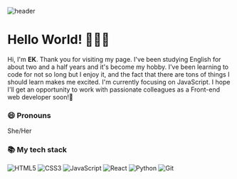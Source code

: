 ![header](https://capsule-render.vercel.app/api?type=waving&color=auto&height=150&section=header&text=)

# Hello World! 🙋🏻‍♀️
Hi, I'm <b>EK</b>. Thank you for visiting my page. I've been studying English for about two and a half years and it's become my hobby. I've been learning to code for not so long but I enjoy it, and the fact that there are tons of things I should learn makes me excited. I'm currently focusing on JavaScript. I hope I'll get an opportunity to work with passionate colleagues as a Front-end web developer soon!💪

### 😄 Pronouns
She/Her

### 📚 My tech stack </h2>
![HTML5](https://img.shields.io/badge/HTML5-E34F26?style=for-the-badge&logo=html5&logoColor=white)
![CSS3](https://img.shields.io/badge/CSS3-1572B6?style=for-the-badge&logo=css3&logoColor=white)
![JavaScript](https://img.shields.io/badge/JavaScript-F7DF1E?style=for-the-badge&logo=javascript&logoColor=black)
![React](https://img.shields.io/badge/React-20232A?style=for-the-badge&logo=react&logoColor=61DAFB)
![Python](https://img.shields.io/badge/Python-14354C?style=for-the-badge&logo=python&logoColor=white)
![Git](https://img.shields.io/badge/GIT-E44C30?style=for-the-badge&logo=git&logoColor=white)

<!--
**eklikeable/eklikeable** is a ✨ _special_ ✨ repository because its `README.md` (this file) appears on your GitHub profile.

Here are some ideas to get you started:

- 🔭 I’m currently working on ...
- 🌱 I’m currently learning ...
- 👯 I’m looking to collaborate on ...
- 🤔 I’m looking for help with ...
- 💬 Ask me about ...
- 📫 How to reach me: ...
- 😄 Pronouns: ...
- ⚡ Fun fact: ...
-->
